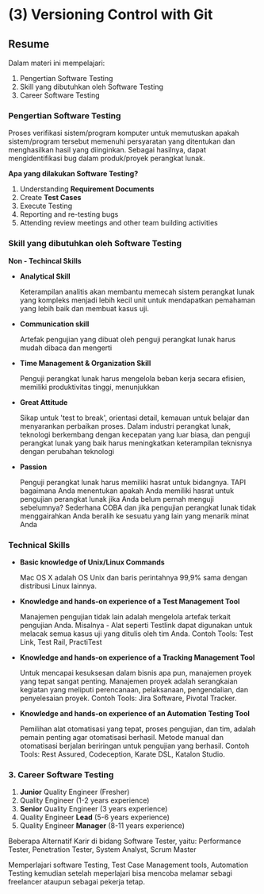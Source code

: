# (3) Versioning Control with Git
## Resume
Dalam materi ini mempelajari:
1. Pengertian Software Testing
2. Skill yang dibutuhkan oleh Software Testing
3. Career Software Testing

### Pengertian Software Testing
Proses verifikasi sistem/program komputer untuk memutuskan apakah sistem/program tersebut memenuhi persyaratan yang ditentukan dan menghasilkan hasil yang diinginkan.
Sebagai hasilnya, dapat mengidentifikasi bug dalam produk/proyek perangkat lunak.

**Apa yang dilakukan Software Testing?**
1. Understanding **Requirement Documents**
2. Create **Test Cases**
3. Execute Testing
4. Reporting and re-testing bugs
5. Attending review meetings and other team building activities

### Skill yang dibutuhkan oleh Software Testing
**Non - Techincal Skills**

- **Analytical Skill**
  
  Keterampilan analitis akan membantu memecah sistem perangkat lunak yang kompleks menjadi lebih kecil unit untuk mendapatkan pemahaman yang lebih baik dan membuat kasus uji.

- **Communication skill**
  
  Artefak pengujian yang dibuat oleh penguji perangkat lunak harus mudah dibaca dan mengerti
    
- **Time Management & Organization Skill**
  
  Penguji perangkat lunak harus mengelola beban kerja secara efisien, memiliki produktivitas tinggi, menunjukkan
    
- **Great Attitude**
    
  Sikap untuk 'test to break', orientasi detail, kemauan untuk belajar dan menyarankan perbaikan proses. Dalam industri perangkat lunak, teknologi berkembang dengan kecepatan yang luar biasa, dan penguji perangkat lunak yang baik harus meningkatkan keterampilan teknisnya dengan perubahan teknologi
    
- **Passion**
    
    Penguji perangkat lunak harus memiliki hasrat untuk bidangnya. TAPI bagaimana Anda menentukan apakah Anda memiliki hasrat untuk pengujian perangkat lunak jika Anda belum pernah menguji sebelumnya? Sederhana COBA dan jika pengujian perangkat lunak tidak menggairahkan Anda beralih ke sesuatu yang lain yang menarik minat Anda
    
### Technical Skills

- **Basic knowledge of Unix/Linux Commands**
    
    Mac OS X adalah OS Unix dan baris perintahnya 99,9% sama dengan distribusi Linux lainnya.
    
- **Knowledge and hands-on experience of a Test Management Tool**
    
    Manajemen pengujian tidak lain adalah mengelola artefak terkait pengujian Anda. Misalnya - Alat seperti Testlink dapat digunakan untuk melacak semua kasus uji yang ditulis oleh tim Anda. Contoh Tools: Test Link, Test Rail, PractiTest
    
- **Knowledge and hands-on experience of a Tracking Management Tool**
    
    Untuk mencapai kesuksesan dalam bisnis apa pun, manajemen proyek yang tepat sangat penting. Manajemen proyek adalah serangkaian kegiatan yang meliputi perencanaan, pelaksanaan, pengendalian, dan penyelesaian proyek. Contoh Tools: Jira Software, Pivotal Tracker.
    
- **Knowledge and hands-on experience of an Automation Testing Tool**
    
    Pemilihan alat otomatisasi yang tepat, proses pengujian, dan tim, adalah pemain penting agar otomatisasi berhasil. Metode manual dan otomatisasi berjalan beriringan untuk pengujian yang berhasil. Contoh Tools: Rest Assured, Codeception, Karate DSL, Katalon Studio.
    
### 3. Career Software Testing
1. **Junior** Quality Engineer (Fresher)
2. Quality Engineer (1-2 years experience)
3. **Senior** Quality Engineer (3 years experience)
4. Quality Engineer **Lead** (5-6 years experience)
5. Quality Engineer **Manager** (8-11 years experience)

Beberapa Alternatif Karir di bidang Software Tester, yaitu: Performance Tester, Penetration Tester, System Analyst, Scrum Master

Memperlajari software Testing, Test Case Management tools, Automation Testing kemudian setelah meperlajari bisa mencoba melamar sebagi freelancer ataupun sebagai pekerja tetap.
